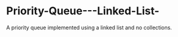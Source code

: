 # Priority-Queue---Linked-List-
A priority queue implemented using a linked list and no collections.
